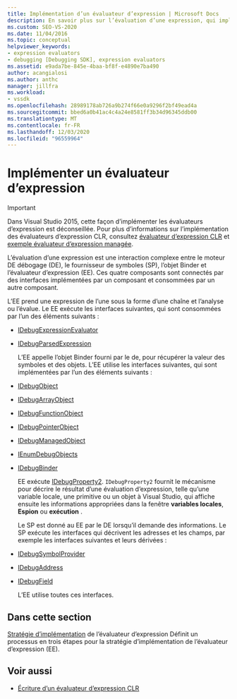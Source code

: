```yaml
---
title: Implémentation d’un évaluateur d’expression | Microsoft Docs
description: En savoir plus sur l’évaluation d’une expression, qui implique le moteur de débogage, le fournisseur de symboles, l’objet Binder et l’évaluateur d’expression.
ms.custom: SEO-VS-2020
ms.date: 11/04/2016
ms.topic: conceptual
helpviewer_keywords:
- expression evaluators
- debugging [Debugging SDK], expression evaluators
ms.assetid: e9ada7be-845e-4baa-bf8f-e4890e7ba490
author: acangialosi
ms.author: anthc
manager: jillfra
ms.workload:
- vssdk
ms.openlocfilehash: 28989178ab726a9b274f66e0a9296f2bf49ead4a
ms.sourcegitcommit: bbed6a0b41ac4c4a24e8581ff3b34d96345ddb00
ms.translationtype: MT
ms.contentlocale: fr-FR
ms.lasthandoff: 12/03/2020
ms.locfileid: "96559964"
---
```

# <a name="implement-an-expression-evaluator"></a>Implémenter un évaluateur d’expression
> [!IMPORTANT]
> Dans Visual Studio 2015, cette façon d’implémenter les évaluateurs d’expression est déconseillée. Pour plus d’informations sur l’implémentation des évaluateurs d’expression CLR, consultez [évaluateur d’expression CLR](https://github.com/Microsoft/ConcordExtensibilitySamples/wiki/CLR-Expression-Evaluators) et [exemple évaluateur d’expression managée](https://github.com/Microsoft/ConcordExtensibilitySamples/wiki/Managed-Expression-Evaluator-Sample).

 L’évaluation d’une expression est une interaction complexe entre le moteur DE débogage (DE), le fournisseur de symboles (SP), l’objet Binder et l’évaluateur d’expression (EE). Ces quatre composants sont connectés par des interfaces implémentées par un composant et consommées par un autre composant.

 L’EE prend une expression de l’une sous la forme d’une chaîne et l’analyse ou l’évalue. Le EE exécute les interfaces suivantes, qui sont consommées par l’un des éléments suivants :

- [IDebugExpressionEvaluator](../../extensibility/debugger/reference/idebugexpressionevaluator.md)

- [IDebugParsedExpression](../../extensibility/debugger/reference/idebugparsedexpression.md)

  L’EE appelle l’objet Binder fourni par le de, pour récupérer la valeur des symboles et des objets. L’EE utilise les interfaces suivantes, qui sont implémentées par l’un des éléments suivants :

- [IDebugObject](../../extensibility/debugger/reference/idebugobject.md)

- [IDebugArrayObject](../../extensibility/debugger/reference/idebugarrayobject.md)

- [IDebugFunctionObject](../../extensibility/debugger/reference/idebugfunctionobject.md)

- [IDebugPointerObject](../../extensibility/debugger/reference/idebugpointerobject.md)

- [IDebugManagedObject](../../extensibility/debugger/reference/idebugmanagedobject.md)

- [IEnumDebugObjects](../../extensibility/debugger/reference/ienumdebugobjects.md)

- [IDebugBinder](../../extensibility/debugger/reference/idebugbinder.md)

  EE exécute [IDebugProperty2](../../extensibility/debugger/reference/idebugproperty2.md). `IDebugProperty2` fournit le mécanisme pour décrire le résultat d’une évaluation d’expression, telle qu’une variable locale, une primitive ou un objet à Visual Studio, qui affiche ensuite les informations appropriées dans la fenêtre **variables locales**, **Espion** ou **exécution** .

  Le SP est donné au EE par le DE lorsqu’il demande des informations. Le SP exécute les interfaces qui décrivent les adresses et les champs, par exemple les interfaces suivantes et leurs dérivées :

- [IDebugSymbolProvider](../../extensibility/debugger/reference/idebugsymbolprovider.md)

- [IDebugAddress](../../extensibility/debugger/reference/idebugaddress.md)

- [IDebugField](../../extensibility/debugger/reference/idebugfield.md)

  L’EE utilise toutes ces interfaces.

## <a name="in-this-section"></a>Dans cette section
 [Stratégie d’implémentation](../../extensibility/debugger/expression-evaluator-implementation-strategy.md) de l’évaluateur d’expression Définit un processus en trois étapes pour la stratégie d’implémentation de l’évaluateur d’expression (EE).

## <a name="see-also"></a>Voir aussi
- [Écriture d’un évaluateur d’expression CLR](../../extensibility/debugger/writing-a-common-language-runtime-expression-evaluator.md)
